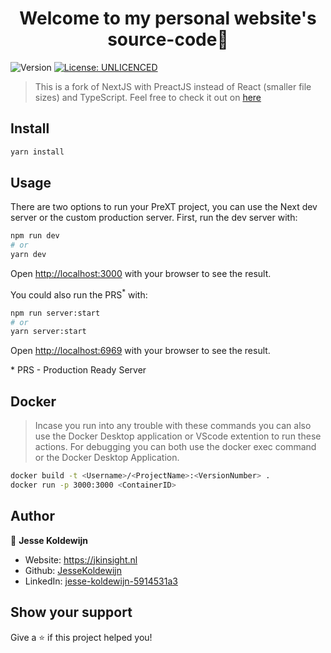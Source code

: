 <h1 align="center">Welcome to my personal website's source-code👋</h1>
<p>
  <img alt="Version" src="https://img.shields.io/badge/version-0.0.1-blue.svg?cacheSeconds=2592000" />
  <a href="#" target="_blank">
    <img alt="License: UNLICENCED" src="https://img.shields.io/badge/License-UNLICENCED-yellow.svg" />
  </a>
</p>

> This is a fork of NextJS with PreactJS instead of React (smaller file sizes) and TypeScript. Feel free to check it out on [here](https://jkinsight.nl)

## Install

```sh
yarn install
```

## Usage

There are two options to run your PreXT project, you can use the Next dev server or the custom production server.
First, run the dev server with:

```sh
npm run dev
# or
yarn dev
```

Open [http://localhost:3000](http://localhost:3000) with your browser to see the result.

You could also run the PRS<sup>\*</sup> with:

```sh
npm run server:start
# or
yarn server:start
```

Open [http://localhost:6969](http://localhost:6969) with your browser to see the result.

<span>\* PRS - Production Ready Server<span>

## Docker

> Incase you run into any trouble with these commands you can also use the Docker Desktop application or VScode extention to run these actions. For debugging you can both use the docker exec command or the Docker Desktop Application.

```sh
docker build -t <Username>/<ProjectName>:<VersionNumber> .
docker run -p 3000:3000 <ContainerID>
```

## Author

👤 **Jesse Koldewijn**

- Website: https://jkinsight.nl
- Github: [JesseKoldewijn](https://github.com/JesseKoldewijn)
- LinkedIn: [jesse-koldewijn-5914531a3](https://linkedin.com/in/jesse-koldewijn-5914531a3)

## Show your support

Give a ⭐️ if this project helped you!
